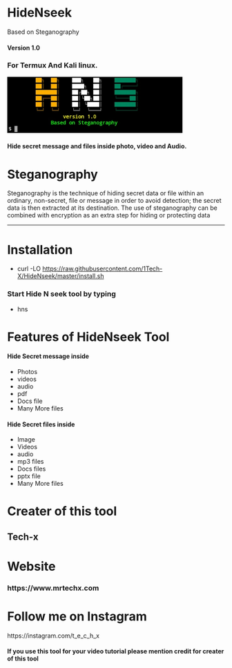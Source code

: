 # HideNseek
Based on Steganography

<h4>Version 1.0</h4>

<h3>For Termux And Kali linux.</h3>

<img src='https://github.com/1Tech-X/HideNseek/blob/master/img/20200810_194547.jpg' height='130'>

<h4>Hide secret message and files inside photo, video and Audio.</h4>

# Steganography

<p>Steganography is the technique of hiding secret data or file within an ordinary, non-secret, file or message in order to avoid detection; the secret data is then extracted at its destination. The use of steganography can be combined with encryption as an extra step for hiding or protecting data</p>
<hr>

# Installation

- curl -LO https://raw.githubusercontent.com/1Tech-X/HideNseek/master/install.sh

<h3>Start Hide N seek tool by typing</h3>

- hns

# Features of HideNseek Tool

<h4>Hide Secret message inside</h4>

- Photos
- videos
- audio
- pdf
- Docs file
- Many More files

<h4>Hide Secret files inside</h4>

- Image
- Videos
- audio
- mp3 files
- Docs files
- pptx file
- Many More files

# Creater of this tool
<h2>Tech-x</h2>

# Website
<h3>https://www.mrtechx.com</h3>

# Follow me on Instagram
</h3>https://instagram.com/t_e_c_h_x

<h4>If you use this tool for your video tutorial please mention credit for creater of this tool</h4>
